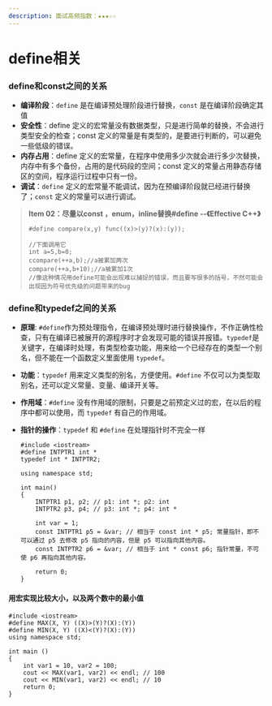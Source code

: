 ```yaml
---
description: 面试高频指数：★★★☆☆
---
```


# define相关

### define和const之间的关系

* **编译阶段**：`define` 是在编译预处理阶段进行替换，`const` 是在编译阶段确定其值
* **安全性**：define 定义的宏常量没有数据类型，只是进行简单的替换，不会进行类型安全的检查；const 定义的常量是有类型的，是要进行判断的，可以避免一些低级的错误。
* **内存占用**：define 定义的宏常量，在程序中使用多少次就会进行多少次替换，内存中有多个备份，占用的是代码段的空间；const 定义的常量占用静态存储区的空间，程序运行过程中只有一份。
* **调试**：`define` 定义的宏常量不能调试，因为在预编译阶段就已经进行替换了；`const` 定义的常量可以进行调试。

> **Item 02：尽量以const ，enum，inline替换\#define  --《Effective C++》**
>
> ```text
> #define compare(x,y) func((x)>(y)?(x):(y));
>
> //下面调用它
> int a=5,b=0;
> ccompare(++a,b);//a被累加两次
> compare(++a,b+10);//a被累加1次
> //像这种情况用define可能会出现难以捕捉的错误，而且要写很多的括号，不然可能会出现因为符号优先级的问题带来的bug
> ```

### define和typedef之间的关系

* **原理**: `#define`作为预处理指令，在编译预处理时进行替换操作，不作正确性检查，只有在编译已被展开的源程序时才会发现可能的错误并报错。`typedef`是关键字，在编译时处理，有类型检查功能，用来给一个已经存在的类型一个别名，但不能在一个函数定义里面使用 `typedef`。
* **功能**：`typedef` 用来定义类型的别名，方便使用。`#define` 不仅可以为类型取别名，还可以定义常量、变量、编译开关等。
* **作用域**：`#define` 没有作用域的限制，只要是之前预定义过的宏，在以后的程序中都可以使用，而 `typedef` 有自己的作用域。
* **指针的操作**：`typedef` 和 `#define` 在处理指针时不完全一样

  ```text
  #include <iostream>
  #define INTPTR1 int *
  typedef int * INTPTR2;

  using namespace std;

  int main()
  {
      INTPTR1 p1, p2; // p1: int *; p2: int
      INTPTR2 p3, p4; // p3: int *; p4: int *

      int var = 1;
      const INTPTR1 p5 = &var; // 相当于 const int * p5; 常量指针，即不可以通过 p5 去修改 p5 指向的内容，但是 p5 可以指向其他内容。
      const INTPTR2 p6 = &var; // 相当于 int * const p6; 指针常量，不可使 p6 再指向其他内容。
    
      return 0;
  }
  ```

#### 用宏实现比较大小，以及两个数中的最小值

```text
#include <iostream>
#define MAX(X, Y) ((X)>(Y)?(X):(Y))
#define MIN(X, Y) ((X)<(Y)?(X):(Y))
using namespace std;

int main ()
{
    int var1 = 10, var2 = 100;
    cout << MAX(var1, var2) << endl; // 100
    cout << MIN(var1, var2) << endl; // 10
    return 0;
}
```

